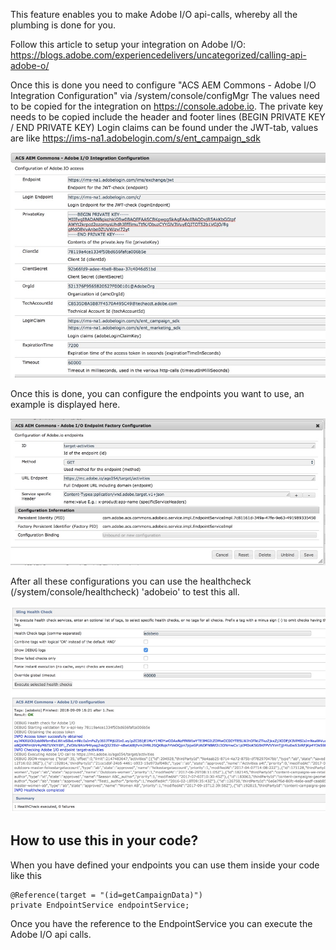 
This feature enables you to make Adobe I/O api-calls, whereby all the plumbing is done for you.

Follow this article to setup your integration on Adobe I/O: https://blogs.adobe.com/experiencedelivers/uncategorized/calling-api-adobe-o/

Once this is done you need to configure "ACS AEM Commons - Adobe I/O Integration Configuration" via /system/console/configMgr
The values need to be copied for the integration on https://console.adobe.io.
The private key needs to be copied include the header and footer lines (BEGIN PRIVATE KEY / END PRIVATE KEY)
Login claims can be found under the JWT-tab, values are like https://ims-na1.adobelogin.com/s/ent_campaign_sdk

![Adobe I/O Integration](adobeio-configuration.jpg)

Once this is done, you can configure the endpoints you want to use, an example is displayed here.

![Endpoint configuration](adobeio-endpoint-config.jpg)

After all these configurations you can use the healthcheck (/system/console/healthcheck) 'adobeio' to test this all.

![Adobe I/O healthcheck](adobeio-healthcheck.jpg)

## How to use this in your code?

When you have defined your endpoints you can use them inside your code like this

    @Reference(target = "(id=getCampaignData)")   
    private EndpointService endpointService;

 Once you have the reference to the EndpointService you can execute the Adobe I/O api calls.
